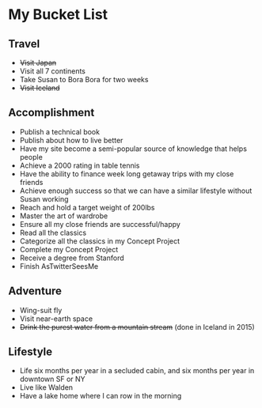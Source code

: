 # My Bucket List

## Travel

- <strike>Visit Japan</strike>
- Visit all 7 continents
- Take Susan to Bora Bora for two weeks
- ~~Visit Iceland~~

## Accomplishment

- Publish a technical book
- Publish about how to live better
- Have my site become a semi-popular source of knowledge that helps people
- Achieve a 2000 rating in table tennis
- Have the ability to finance week long getaway trips with my close friends
- Achieve enough success so that we can have a similar lifestyle without Susan working
- Reach and hold a target weight of 200lbs
- Master the art of wardrobe
- Ensure all my close friends are successful/happy
- Read all the classics
- Categorize all the classics in my Concept Project
- Complete my Concept Project
- Receive a degree from Stanford
- Finish AsTwitterSeesMe

## Adventure

- Wing-suit fly
- Visit near-earth space
- ~~Drink the purest water from a mountain stream~~ (done in Iceland in 2015)

## Lifestyle

- Life six months per year in a secluded cabin, and six months per year in downtown SF or NY
- Live like Walden
- Have a lake home where I can row in the morning
